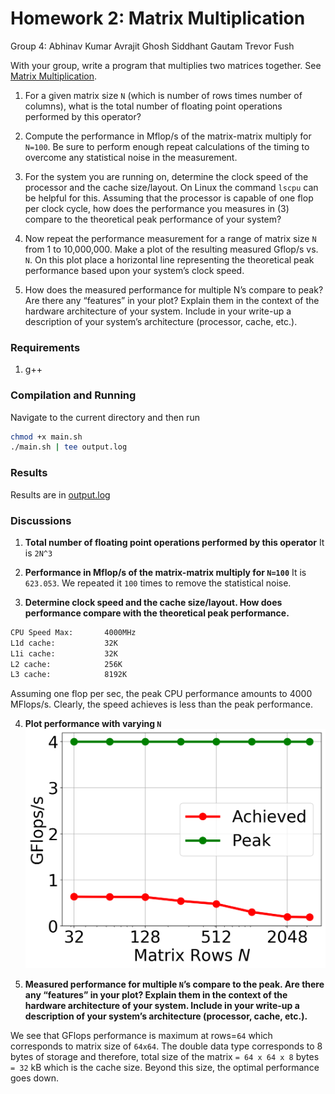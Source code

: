 # Homework 2: Matrix Multiplication

Group 4: 
Abhinav Kumar
Avrajit Ghosh
Siddhant Gautam
Trevor Fush

With your group, write a program that multiplies two matrices together. See [Matrix Multiplication](http://mathworld.wolfram.com/MatrixMultiplication.html).

1. For a given matrix size `N` (which is number of rows times number of columns), what is the total number of floating point operations performed by this operator?

2. Compute the performance in Mflop/s of the matrix-matrix multiply for `N=100`. Be sure to perform enough repeat calculations of the timing to overcome any statistical noise in the measurement.

3. For the system you are running on, determine the clock speed of the processor and the cache size/layout. On Linux the command ```lscpu``` can be helpful for this. Assuming that the processor is capable of one flop per clock cycle, how does the performance you measures in (3) compare to the theoretical peak performance of your system?

4. Now repeat the performance measurement for a range of matrix size ```N``` from 1 to 10,000,000. Make a plot of the resulting measured Gflop/s vs. ```N```. On this plot place a horizontal line representing the theoretical peak performance based upon your system’s clock speed.

5. How does the measured performance for multiple N’s compare to peak? Are there any “features” in your plot? Explain them in the context of the hardware architecture of your system. Include in your write-up a description of your system’s architecture (processor, cache, etc.).


### Requirements
1. g++

### Compilation and Running
Navigate to the current directory and then run
```bash
chmod +x main.sh
./main.sh | tee output.log
```

### Results 
Results are in [output.log](output.log)

### Discussions
1. **Total number of floating point operations performed by this operator**
It is `2N^3`

2. **Performance in Mflop/s of the matrix-matrix multiply for `N=100`**
It is `623.053`. We repeated it `100` times to remove the statistical noise.

3. **Determine clock speed and the cache size/layout. How does performance compare with the theoretical peak performance.**

```bash
CPU Speed Max:       4000MHz
L1d cache:           32K
L1i cache:           32K
L2 cache:            256K
L3 cache:            8192K
```
Assuming one flop per sec, the peak CPU performance amounts to 4000 MFlops/s. Clearly, the speed achieves is less than the peak performance.

4. **Plot performance with varying `N`**
![GFlops vs N](gflops_vs_tot_elem.png?raw=true "Title")


5. **Measured performance for multiple `N`’s compare to the peak. Are there any “features” in your plot? Explain them in the context of the hardware architecture of your system. Include in your write-up a description of your system’s architecture (processor, cache, etc.).**

We see that GFlops performance is maximum at rows=`64` which corresponds to matrix size of `64x64`. The double data type corresponds to 8 bytes of storage and therefore, total size of the matrix `= 64 x 64 x 8` bytes `= 32` kB which is the cache size. Beyond this size, the optimal performance goes down.
